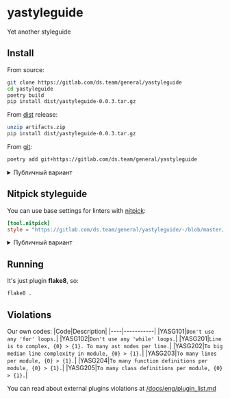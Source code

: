 # yastyleguide
Yet another styleguide


## Install
From source:
```bash
git clone https://gitlab.com/ds.team/general/yastyleguide
cd yastyleguide 
poetry build
pip install dist/yastyleguide-0.0.3.tar.gz
```

From [dist](https://gitlab.com/ds.team/general/yastyleguide/-/jobs/1845796021/artifacts/download) release:
```bash
unzip artifacts.zip
pip install dist/yastyleguide-0.0.3.tar.gz
```

From [git](it+https://gitlab.com/ds.team/general/yastyleguide):
```bash
poetry add git+https://gitlab.com/ds.team/general/yastyleguide
```
<details><summary>Публичный вариант</summary>

```bash
poetry add git+https://github.com/levkovalenko/yastyleguide
```
</details>

## Nitpick styleguide

You can use base settings for linters with [nitpick](https://github.com/andreoliwa/nitpick):
```toml
[tool.nitpick]
style = "https://gitlab.com/ds.team/general/yastyleguide/-/blob/master/styles/nitpick-yastyle.toml"
```
<details><summary>Публичный вариант</summary>

```toml
[tool.nitpick]
style = "https://raw.githubusercontent.com/levkovalenko/yastyleguide/master/styles/nitpick-yastyle.toml"
```
</details>

## Running
It's just plugin **flake8**, so:
```bash
flake8 .
```

## Violations
Our own codes:
|Code|Description|
|----|-----------|
|YASG101|`Don't use any 'for' loops.`|
|YASG102|`Don't use any 'while' loops.`|
|YASG201|`Line is to complex, {0} > {1}. To many ast nodes per line.`|
|YASG202|`To big median line complexity in module, {0} > {1}.`|
|YASG203|`To many lines per module, {0} > {1}.`|
|YASG204|`To many function definitions per module, {0} > {1}.`|
|YASG205|`To many class definitions per module, {0} > {1}.`|

You can read about external plugins violations at [/docs/eng/plugin_list.md](docs/eng/plugin_list.md)
